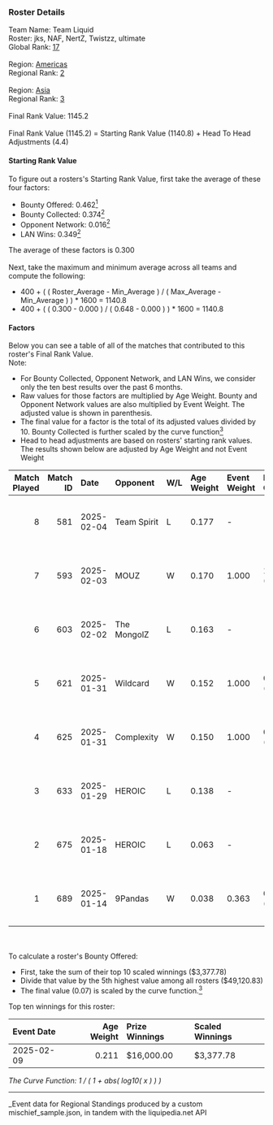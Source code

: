 ### Roster Details<br />
Team Name: Team Liquid<br />
Roster: jks, NAF, NertZ, Twistzz, ultimate<br />
Global Rank: [17](../../standings_global_2025_07_07.md)<br />
<br />
Region: [Americas]( ../../standings_americas_2025_07_07.md)<br />
Regional Rank: [2]( ../../standings_americas_2025_07_07.md)<br />
<br />
Region: [Asia]( ../../standings_asia_2025_07_07.md)<br />
Regional Rank: [3]( ../../standings_asia_2025_07_07.md)<br />
<br />
Final Rank Value:  1145.2<br />
<br />
Final Rank Value (1145.2) = Starting Rank Value (1140.8) + Head To Head Adjustments (4.4)<br />

#### Starting Rank Value<br />
To figure out a rosters's Starting Rank Value, first take the average of these four factors:<br />
- Bounty Offered: 0.462[<sup>1</sup>](#table2)
- Bounty Collected: 0.374[<sup>2</sup>](#table1)
- Opponent Network: 0.016[<sup>2</sup>](#table1)
- LAN Wins: 0.349[<sup>2</sup>](#table1)

The average of these factors is 0.300<br />
<br />
Next, take the maximum and minimum average across all teams and compute the following:<br />
- 400 + ( ( Roster_Average - Min_Average ) / ( Max_Average - Min_Average ) ) * 1600 = 1140.8
- 400 + ( ( 0.300 - 0.000 ) / ( 0.648 - 0.000 ) ) * 1600 = 1140.8


#### Factors<br />
Below you can see a table of all of the matches that contributed to this roster's Final Rank Value.<br />
Note:<br />

- For Bounty Collected, Opponent Network, and LAN Wins, we consider only the ten best results over the past 6 months.
- Raw values for those factors are multiplied by Age Weight. Bounty and Opponent Network values are also multiplied by Event Weight. The adjusted value is shown in parenthesis.
- The final value for a factor is the total of its adjusted values divided by 10. Bounty Collected is further scaled by the curve function[<sup>3</sup>](#curveFunction)
- Head to head adjustments are based on rosters' starting rank values. The results shown below are adjusted by Age Weight and not Event Weight
<span id="table1"></span><br />


| Match Played | Match ID | Date       | Opponent    | W/L | Age Weight | Event Weight | Bounty Collected | Opponent Network | LAN Wins  | H2H Adj. | Roster                             |
| -: | -: | :- | :- | :- | :- | :- | :- | :- | :- | -: | :- |
|            8 |      581 | 2025-02-04 | Team Spirit | L   | 0.177      | -            | -                | -                | -         |    -0.09 | jks, NAF, NertZ, Twistzz, ultimate |
|            7 |      593 | 2025-02-03 | MOUZ        | W   | 0.170      | 1.000        | 1.000 (0.170)    | 0.651 (0.111)    | 1 (0.170) |     5.31 | jks, NAF, NertZ, Twistzz, ultimate |
|            6 |      603 | 2025-02-02 | The MongolZ | L   | 0.163      | -            | -                | -                | -         |    -0.12 | jks, NAF, NertZ, Twistzz, ultimate |
|            5 |      621 | 2025-01-31 | Wildcard    | W   | 0.152      | 1.000        | 0.145 (0.022)    | 0.171 (0.026)    | 1 (0.152) |     2.22 | jks, NAF, NertZ, Twistzz, ultimate |
|            4 |      625 | 2025-01-31 | Complexity  | W   | 0.150      | 1.000        | 0.127 (0.019)    | 0.101 (0.015)    | 1 (0.150) |     1.57 | jks, NAF, NertZ, Twistzz, ultimate |
|            3 |      633 | 2025-01-29 | HEROIC      | L   | 0.138      | -            | -                | -                | -         |    -3.19 | jks, NAF, NertZ, Twistzz, ultimate |
|            2 |      675 | 2025-01-18 | HEROIC      | L   | 0.063      | -            | -                | -                | -         |    -1.46 | jks, NAF, NertZ, Twistzz, ultimate |
|            1 |      689 | 2025-01-14 | 9Pandas     | W   | 0.038      | 0.363        | 0.036 (0.000)    | 0.239 (0.003)    | 0 (0.000) |     0.15 | jks, NAF, NertZ, Twistzz, ultimate |

<br />
<span id="table2"></span><br />
To calculate a roster's Bounty Offered:<br />

- First, take the sum of their top 10 scaled winnings ($3,377.78)
- Divide that value by the 5th highest value among all rosters ($49,120.83)
- The final value (0.07) is scaled by the curve function.[<sup>3</sup>](#curveFunction)

Top ten winnings for this roster:<br />

| Event Date | Age Weight | Prize Winnings | Scaled Winnings |
| :- | -: | :- | :- |
| 2025-02-09 |      0.211 | $16,000.00     | $3,377.78       |


<span id="curveFunction"></span>_The Curve Function: 1 / ( 1 + abs( log10( x ) ) )_<br />

---
_Event data for Regional Standings produced by a custom mischief_sample.json, in tandem with the liquipedia.net API<br />
